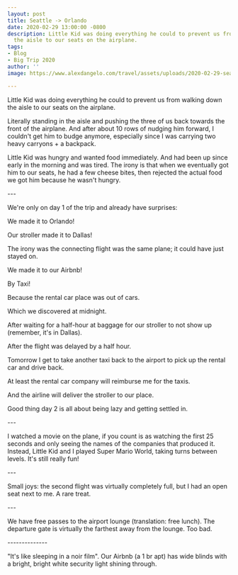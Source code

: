 ```yaml
---
layout: post
title: Seattle -> Orlando
date: 2020-02-29 13:00:00 -0800
description: Little Kid was doing everything he could to prevent us from walking down
  the aisle to our seats on the airplane.
tags:
- Blog
- Big Trip 2020
author: ''
image: https://www.alexdangelo.com/travel/assets/uploads/2020-02-29-seattle-orlando-airplane-luggage.png

---
```

Little Kid was doing everything he could to prevent us from walking down the aisle to our seats on the airplane.

Literally standing in the aisle and pushing the three of us back towards the front of the airplane. And after about 10 rows of nudging him forward, I couldn't get him to budge anymore, especially since I was carrying two heavy carryons + a backpack.

Little Kid was hungry and wanted food immediately. And had been up since early in the morning and was tired. The irony is that when we eventually got him to our seats, he had a few cheese bites, then rejected the actual food we got him because he wasn't hungry.

\---

We're only on day 1 of the trip and already have surprises:

We made it to Orlando!

Our stroller made it to Dallas!

The irony was the connecting flight was the same plane; it could have just stayed on.

We made it to our Airbnb!

By Taxi!

Because the rental car place was out of cars.

Which we discovered at midnight.

After waiting for a half-hour at baggage for our stroller to not show up (remember, it's in Dallas).

After the flight was delayed by a half hour.

Tomorrow I get to take another taxi back to the airport to pick up the rental car and drive back.

At least the rental car company will reimburse me for the taxis.

And the airline will deliver the stroller to our place.

Good thing day 2 is all about being lazy and getting settled in.

\---

I watched a movie on the plane, if you count is as watching the first 25 seconds and only seeing the names of the companies that produced it. Instead, Little Kid and I played Super Mario World, taking turns between levels. It's still really fun!

\---

Small joys: the second flight was virtually completely full, but I had an open seat next to me. A rare treat.

\---

We have free passes to the airport lounge (translation: free lunch). The departure gate is virtually the farthest away from the lounge. Too bad.

\--------------

"It's like sleeping in a noir film". Our Airbnb (a 1 br apt) has wide blinds with a bright, bright white security light shining through.